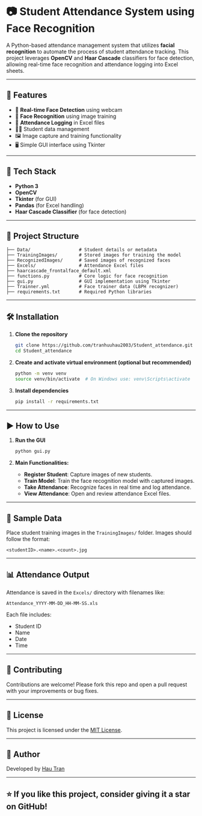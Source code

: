 
# 📷 Student Attendance System using Face Recognition

A Python-based attendance management system that utilizes **facial recognition** to automate the process of student attendance tracking. This project leverages **OpenCV** and **Haar Cascade** classifiers for face detection, allowing real-time face recognition and attendance logging into Excel sheets.

---

## 🚀 Features

- 📸 **Real-time Face Detection** using webcam
- 🧠 **Face Recognition** using image training
- 📂 **Attendance Logging** in Excel files
- 🧑‍🎓 Student data management
- 🖼️ Image capture and training functionality
- 🖥️ Simple GUI interface using Tkinter

---

## 🧰 Tech Stack

- **Python 3**
- **OpenCV**
- **Tkinter** (for GUI)
- **Pandas** (for Excel handling)
- **Haar Cascade Classifier** (for face detection)

---

## 📁 Project Structure

```
├── Data/                  # Student details or metadata
├── TrainingImages/        # Stored images for training the model
├── RecognizedImages/      # Saved images of recognized faces
├── Excels/                # Attendance Excel files
├── haarcascade_frontalface_default.xml
├── functions.py           # Core logic for face recognition
├── gui.py                 # GUI implementation using Tkinter
├── Trainner.yml           # Face trainer data (LBPH recognizer)
├── requirements.txt       # Required Python libraries
```

---

## 🛠️ Installation

1. **Clone the repository**
   ```bash
   git clone https://github.com/tranhuuhau2003/Student_attendance.git
   cd Student_attendance
   ```

2. **Create and activate virtual environment (optional but recommended)**
   ```bash
   python -m venv venv
   source venv/bin/activate  # On Windows use: venv\Scripts\activate
   ```

3. **Install dependencies**
   ```bash
   pip install -r requirements.txt
   ```

---

## ▶️ How to Use

1. **Run the GUI**
   ```bash
   python gui.py
   ```

2. **Main Functionalities:**
   - **Register Student**: Capture images of new students.
   - **Train Model**: Train the face recognition model with captured images.
   - **Take Attendance**: Recognize faces in real time and log attendance.
   - **View Attendance**: Open and review attendance Excel files.

---

## 🧪 Sample Data

Place student training images in the `TrainingImages/` folder. Images should follow the format:
```
<studentID>.<name>.<count>.jpg
```

---

## 📊 Attendance Output

Attendance is saved in the `Excels/` directory with filenames like:
```
Attendance_YYYY-MM-DD_HH-MM-SS.xls
```

Each file includes:
- Student ID
- Name
- Date
- Time

---

## 🤝 Contributing

Contributions are welcome! Please fork this repo and open a pull request with your improvements or bug fixes.

---

## 📜 License

This project is licensed under the [MIT License](LICENSE).

---

## 👤 Author

Developed by [Hau Tran](https://github.com/tranhuuhau2003)

---

## ⭐️ If you like this project, consider giving it a star on GitHub!
